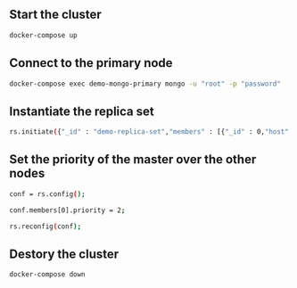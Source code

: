 ## Start the cluster
```sh
docker-compose up
```

## Connect to the primary node
```sh
docker-compose exec demo-mongo-primary mongo -u "root" -p "password"
```
## Instantiate the replica set
```sh
rs.initiate({"_id" : "demo-replica-set","members" : [{"_id" : 0,"host" : "demo-mongo-primary:27017"},{"_id" : 1,"host" : "demo-mongo-node-1:27017"},{"_id" : 2,"host" : "demo-mongo-node-2:27017"},{"_id" : 3,"host" : "demo-mongo-node-3:27017"}]});
```
## Set the priority of the master over the other nodes
```sh
conf = rs.config();
```
```sh
conf.members[0].priority = 2;
```
```sh
rs.reconfig(conf);
```
## Destory the cluster
```sh
docker-compose down
```